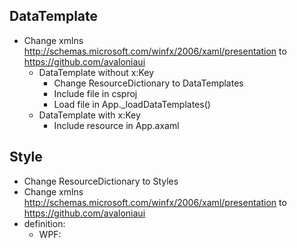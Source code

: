 ## DataTemplate
- Change xmlns http://schemas.microsoft.com/winfx/2006/xaml/presentation to https://github.com/avaloniaui
  - DataTemplate without x:Key
    - Change ResourceDictionary to DataTemplates
    - Include file in csproj <AvaloniaResource Include="Views\Layout\LeftContentV.axaml" />
    - Load file in App._loadDataTemplates()
  - DataTemplate with x:Key
    - Include resource in App.axaml <ResourceInclude Source="avares://MH.UI.AvaloniaUI/Resources/DataTemplates/IListItem.axaml"/>

## Style
- Change ResourceDictionary to Styles
- Change xmlns http://schemas.microsoft.com/winfx/2006/xaml/presentation to https://github.com/avaloniaui
- definition:
	- WPF: <Style x:Key="MH.S.IconTextBlockItemsControl" TargetType="{x:Type c:IconTextBlockItemsControl}">
	- Avalonia: <Style Selector="c|IconTextBlockItemsControl">
- Avalonia doesn't have style inheritance but ControlTheme have it
- include styles in App.axaml using StyleInclude

## BasedOn Styles
- MH.S.IconTextBlockItemsControl
	- MH.S.IconTextBlockItemsControl.Borders.RoundDark

- Binding.DoNothing => AvaloniaProperty.UnsetValue
- LayoutTransform is LayoutTransformControl
- AttachedProperties in ContntrolTemplate can't be bind like this: {Binding Path=(ap:Icon.Data)} but like this: {TemplateBinding (ap:Icon.Data)}
- FocusVisualStyle is FocusAdorner


## Info
- ResourceConverter doesn't look for resources in DataTemplate! so check if they are some resources in DataTemplates.
- There is problem with ContentPresenter.DataContext in DataTemplate when just Content is set. So do this:
  <ContentPresenter DataContext="{Binding SlidePanelPinButton}" Content="{Binding}"/>

```cs
public class SlidePanelHost : ContentControl {
  private IDisposable? _boundsSubscription;

  public override void OnApplyTemplate() {
    base.OnApplyTemplate();

    var canvas = this.FindControl<Canvas>("Canvas");
    if (canvas != null && _boundsSubscription == null) {
      _boundsSubscription = canvas.GetObservable(BoundsProperty).Subscribe(OnBoundsChanged);
    }
  }

  protected override void OnDetachedFromVisualTree(global::Avalonia.VisualTree.VisualTreeAttachmentEventArgs e) {
    base.OnDetachedFromVisualTree(e);
    _boundsSubscription?.Dispose();
    _boundsSubscription = null;
  }

  private void OnBoundsChanged(Rect bounds) {
    // Handle bounds change
  }
}
```

```
<Style Selector="TickBar">
  <Setter Property="ReservedSpace" Value="{Binding #PART_Track.Thumb.Bounds}"/>
</Style>

DockPanel.Dock="{Binding $parent[TabControl].((uic:TabControl)DataContext).TabStrip.SlotPlacement, Converter={x:Static conv:DockConverter.Inst}}"

IsVisible="{Binding $parent[ToggleButton].IsChecked}"

Content="{Binding Path=(ap:Slot.TopContent), RelativeSource={RelativeSource TemplatedParent}}"

{Binding IsExpanded, DataType=uInt:ITreeItem}
```

popup.AddHandler(PointerReleasedEvent, _onPopupPointerReleased, RoutingStrategies.Tunnel);

protected override void OnAttachedToVisualTree(CompositeDisposable disposable) {
  disposable.Add(control.AddDisposableHandler(InputElement.PointerReleasedEvent, _onPointerReleased, EventRoutingStrategy));
}

# Style based on platform
<Setter Property="ContextFlyout" Value="{OnFormFactor Desktop={StaticResource DefaultTextBoxContextFlyout}, Mobile={StaticResource HorizontalTextBoxContextFlyout}}"/>